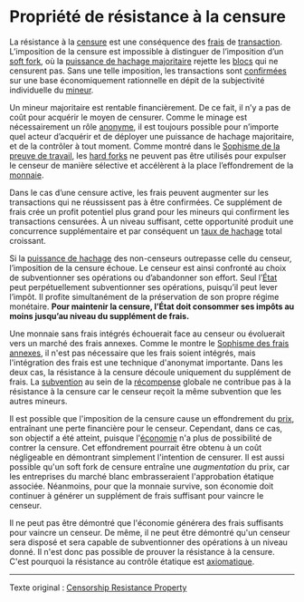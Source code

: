 Propriété de résistance à la censure
====================================

La résistance à la [censure](ch101-glossary.md#censure) est une conséquence des [frais](ch101-glossary.md#frais) de [transaction](ch101-glossary.md#transaction). L’imposition de la censure est impossible à distinguer de l’imposition d’un [soft fork](ch101-glossary.md#soft-fork), où la [puissance de hachage majoritaire](ch101-glossary.md#puissance-de-hachage-majoritaire) rejette les [blocs](ch101-glossary.md#bloc) qui ne censurent pas. Sans une telle imposition, les transactions sont [confirmées](ch101-glossary.md#confirmation) sur une base économiquement rationnelle en dépit de la subjectivité individuelle du [mineur](ch101-glossary.md#mineur).

Un mineur majoritaire est rentable financièrement. De ce fait, il n’y a pas de coût pour acquérir le moyen de censurer. Comme le minage est nécessairement un rôle [anonyme](ch016-risk-sharing-principle.md), il est toujours possible pour n’importe quel acteur d’acquérir et de déployer une puissance de hachage majoritaire, et de la contrôler à tout moment. Comme montré dans le [Sophisme de la preuve de travail](ch073-proof-of-work-fallacy.md), les [hard forks](ch101-glossary.md#hard-fork) ne peuvent pas être utilisés pour expulser le censeur de manière sélective et accélèrent à la place l’effondrement de la [monnaie](ch101-glossary.md#monnaie).

Dans le cas d’une censure active, les frais peuvent augmenter sur les transactions qui ne réussissent pas à être confirmées. Ce supplément de frais crée un profit potentiel plus grand pour les mineurs qui confirment les transactions censurées. À un niveau suffisant, cette opportunité produit une concurrence supplémentaire et par conséquent un [taux de hachage](ch101-glossary.md#taux-de-hachage) total croissant.

Si la [puissance de hachage](ch101-glossary.md#puissance-de-hachage) des non-censeurs outrepasse celle du censeur, l’imposition de la censure échoue. Le censeur est ainsi confronté au choix de subventionner ses opérations ou d’abandonner son effort. Seul l’[État](ch101-glossary.md#état) peut perpétuellement subventionner ses opérations, puisqu’il peut lever l’impôt. Il profite simultanément de la préservation de son propre régime monétaire. **Pour maintenir la censure, l’État doit consommer ses impôts au moins jusqu’au niveau du supplément de frais.**

Une monnaie sans frais intégrés échouerait face au censeur ou évoluerait vers un marché des frais annexes. Comme le montre le [Sophisme des frais annexes](ch081-side-fee-fallacy.md), il n'est pas nécessaire que les frais soient intégrés, mais l'intégration des frais est une technique d'anonymat importante. Dans les deux cas, la résistance à la censure découle uniquement du supplément de frais. La [subvention](ch101-glossary.md#subvention) au sein de la [récompense](ch101-glossary.md#récompense) globale ne contribue pas à la résistance à la censure car le censeur reçoit la même subvention que les autres mineurs.

Il est possible que l'imposition de la censure cause un effondrement du [prix](ch101-glossary.md#prix), entraînant une perte financière pour le censeur. Cependant, dans ce cas, son objectif a été atteint, puisque l'[économie](ch101-glossary.md#économie) n'a plus de possibilité de contrer la censure. Cet effondrement pourrait être obtenu à un coût négligeable en démontrant simplement l'intention de censurer. Il est aussi possible qu'un soft fork de censure entraîne une *augmentation* du prix, car les entreprises du marché blanc embrasseraient l'approbation étatique associée. Néanmoins, pour que la monnaie survive, son économie doit continuer à générer un supplément de frais suffisant pour vaincre le censeur.

Il ne peut pas être démontré que l'économie générera des frais suffisants pour vaincre un censeur. De même, il ne peut être démontré qu'un censeur sera disposé et sera capable de subventionner des opérations à un niveau donné. Il n'est donc pas possible de prouver la résistance à la censure. C'est pourquoi la résistance au contrôle étatique est [axiomatique](ch004-axiom-of-resistance.md).

---

Texte original : [Censorship Resistance Property](https://github.com/libbitcoin/libbitcoin-system/wiki/Censorship-Resistance-Property)